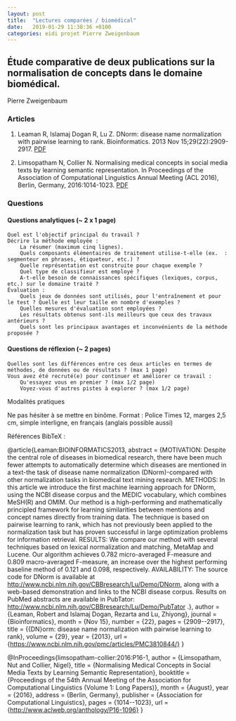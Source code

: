 ```yaml
---
layout: post
title:  "Lectures comparées / biomédical"
date:   2019-01-29 11:38:36 +0100
categories: eidi projet Pierre Zweigenbaum
---
```


## Étude comparative de deux publications sur la normalisation de concepts dans le domaine biomédical.

Pierre Zweigenbaum

### Articles

1. Leaman R, Islamaj Dogan R, Lu Z. DNorm: disease name normalization with pairwise learning to rank. Bioinformatics. 2013 Nov 15;29(22):2909-2917. [PDF](https://www.ncbi.nlm.nih.gov/pmc/articles/PMC3810844/)

2. Limsopatham N, Collier N. Normalising medical concepts in social media texts by learning semantic representation. In Proceedings of the Association of Computational Linguistics Annual Meeting (ACL 2016), Berlin, Germany, 2016:1014-1023. [PDF](http://www.aclweb.org/anthology/P16-1096})


### Questions
#### Questions analytiques (~ 2 x 1 page)

    Quel est l'objectif principal du travail ?
    Décrire la méthode employée :
        La résumer (maximum cinq lignes).
        Quels composants élémentaires de traitement utilise-t-elle (ex.  : segmenteur en phrases, étiqueteur, etc.) ?
        Quelle représentation est construite pour chaque exemple ?
        Quel type de classifieur est employé ?
        A-t-elle besoin de connaissances spécifiques (lexiques, corpus, etc.) sur le domaine traité ?
    Évaluation :
        Quels jeux de données sont utilisés, pour l'entraînement et pour le test ? Quelle est leur taille en nombre d'exemples ?
        Quelles mesures d'évaluation sont employées ?
        Les résultats obtenus sont-ils meilleurs que ceux des travaux antérieurs ?
        Quels sont les principaux avantages et inconvénients de la méthode proposée ?


#### Questions de réflexion (~ 2 pages)

    Quelles sont les différences entre ces deux articles en termes de méthodes, de données ou de résultats ? (max 1 page)
    Vous avez été recruté(e) pour continuer et améliorer ce travail :
        Qu'essayez vous en premier ? (max 1/2 page)
        Voyez-vous d'autres pistes à explorer ? (max 1/2 page)

Modalités pratiques

Ne pas hésiter à se mettre en binôme.
Format :
    Police Times 12, marges 2,5 cm, simple interligne, en français (anglais possible aussi)



Références BibTeX :

@article{Leaman:BIOINFORMATICS2013,
abstract = {MOTIVATION: Despite
the central role of diseases in biomedical research, there have been
much fewer attempts to automatically determine which diseases are
mentioned in a text-the task of disease name normalization
(DNorm)-compared with other normalization tasks in biomedical text
mining research. METHODS: In this article we introduce the first
machine learning approach for DNorm, using the NCBI disease corpus and
the MEDIC vocabulary, which combines MeSH(R) and OMIM.  Our method is
a high-performing and mathematically principled framework for learning
similarities between mentions and concept names directly from training
data. The technique is based on pairwise learning to rank, which has
not previously been applied to the normalization task but has proven
successful in large optimization problems for information
retrieval. RESULTS: We compare our method with several techniques
based on lexical normalization and matching, MetaMap and Lucene. Our
algorithm achieves 0.782 micro-averaged F-measure and 0.809
macro-averaged F-measure, an increase over the highest performing
baseline method of 0.121 and 0.098, respectively. AVAILABILITY: The
source code for DNorm is available at
http://www.ncbi.nlm.nih.gov/CBBresearch/Lu/Demo/DNorm, along with a
web-based demonstration and links to the NCBI disease corpus. Results
on PubMed abstracts are available in PubTator:
http://www.ncbi.nlm.nih.gov/CBBresearch/Lu/Demo/PubTator .},
 author         = {Leaman, Robert and Islamaj Dogan, Rezarta and Lu, Zhiyong},
  journal        = {Bioinformatics},
  month          = {Nov 15},
  number         = {22},
  pages          = {2909--2917},
  title          = {{DN}orm: disease name normalization with pairwise learning to rank},
  volume         = {29},
  year           = {2013},
  url       = {https://www.ncbi.nlm.nih.gov/pmc/articles/PMC3810844/}
}

@InProceedings{limsopatham-collier:2016:P16-1,
  author    = {Limsopatham, Nut  and  Collier, Nigel},
  title     = {Normalising Medical Concepts in Social Media Texts by Learning Semantic Representation},
  booktitle = {Proceedings of the 54th Annual Meeting of the Association for Computational Linguistics (Volume 1: Long Papers)},
  month     = {August},
  year      = {2016},
  address   = {Berlin, Germany},
  publisher = {Association for Computational Linguistics},
  pages     = {1014--1023},
  url       = {http://www.aclweb.org/anthology/P16-1096}
}

